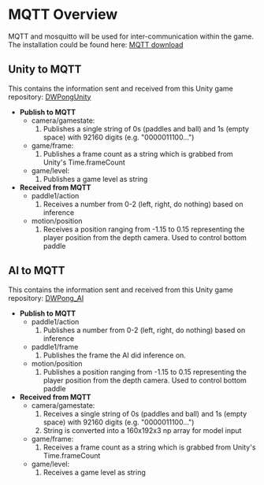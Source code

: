 # MQTT Overview

 MQTT and mosquitto will be used for inter-communication within the game. The installation could be found here: [MQTT download](https://mosquitto.org/download/)

## Unity to MQTT
This contains the information sent and received from this Unity game repository: [DWPongUnity](https://github.com/dangnicholas/DWPongUnity)

  - **Publish to MQTT**
     - camera/gamestate: 
        1. Publishes a single string of 0s (paddles and ball) and 1s (empty space) with 92160 digits (e.g. "0000011100...")
     - game/frame:
        1. Publishes a frame count as a string which is grabbed from Unity's Time.frameCount
     - game/level:
        1. Publishes a game level as string
  - **Received from MQTT**
     - paddle1/action
        1. Receives a number from 0-2 (left, right, do nothing) based on inference
     - motion/position
        1. Receives a position ranging from -1.15 to 0.15 representing the player position from the depth camera. Used to control bottom paddle 


## AI to MQTT
This contains the information sent and received from this Unity game repository: [DWPong_AI](https://github.com/dangnicholas/DWPong_AI)

  - **Publish to MQTT**
     - paddle1/action
        1. Publishes a number from 0-2 (left, right, do nothing) based on inference
     - paddle1/frame
        1. Publishes the frame the AI did inference on.
     - motion/position
        1. Publishes a position ranging from -1.15 to 0.15 representing the player position from the depth camera. Used to control bottom paddle 
  - **Received from MQTT**
     - camera/gamestate: 
        1. Receives a single string of 0s (paddles and ball) and 1s (empty space) with 92160 digits (e.g. "0000011100...")
        2. String is converted into a 160x192x3 np array for model input
     - game/frame:
        1. Receives a frame count as a string which is grabbed from Unity's Time.frameCount
     - game/level:
        1. Receives a game level as string
